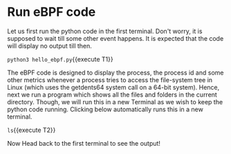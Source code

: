 
# Run eBPF code

Let us first run the python code in the first terminal. Don't worry, it is supposed to wait till some other event happens. It is expected that the code will display no output till then.

`python3 hello_ebpf.py`{{execute T1}}

The eBPF code is designed to display the process, the process id and some other metrics whenever a process tries to access the file-system tree in Linux (which uses the getdents64 system call on a 64-bit system).
Hence, next we run a program which shows all the files and folders in the current directory. Though, we will run this in a new Terminal as we wish to keep the python code running. Clicking below automatically runs this in a new terminal.

`ls`{{execute T2}}

Now Head back to the first terminal to see the output!
